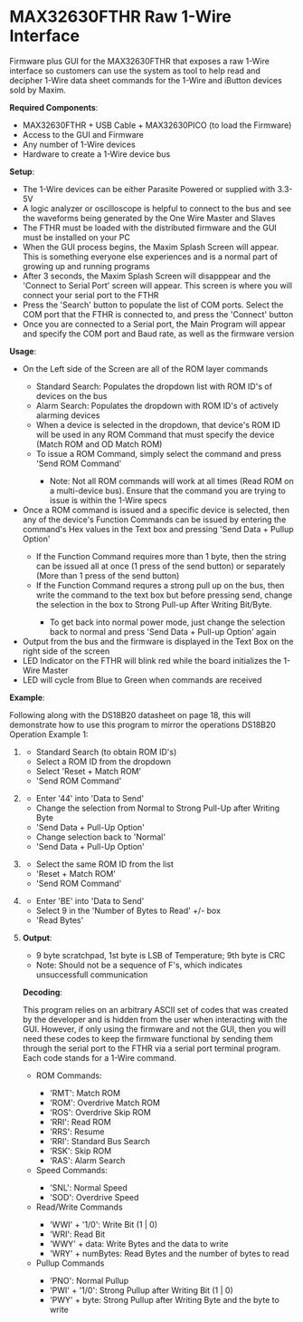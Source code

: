 # MAX32630FTHR Raw 1-Wire Interface
Firmware plus GUI for the MAX32630FTHR that exposes a raw 1-Wire interface so customers can use the system as tool to help read and decipher 1-Wire data sheet commands for the 1-Wire and iButton devices sold by Maxim.<br>

<b>Required Components</b>:
<ul>
<li>MAX32630FTHR + USB Cable + MAX32630PICO (to load the Firmware)</li>
<li>Access to the GUI and Firmware</li>
<li>Any number of 1-Wire devices</li>
<li>Hardware to create a 1-Wire device bus</li>
</ul>

<b>Setup</b>:
<ul>
<liThe MAX32630FTHR (FTHR) must be attached to your PC via Serial Port for the communication pathway to be established between the GUI and the FTHR </li>
<li>The 1-Wire devices can be either Parasite Powered or supplied with 3.3-5V</li>
<li>A logic analyzer or oscilloscope is helpful to connect to the bus and see the waveforms being generated by the One Wire Master and Slaves</li>
<li>The FTHR must be loaded with the distributed firmware and the GUI must be installed on your PC</li>
<li>When the GUI process begins, the Maxim Splash Screen will appear. This is something everyone else experiences and is a normal part of growing up and running programs</li>
<li>After 3 seconds, the Maxim Splash Screen will disapppear and the 'Connect to Serial Port' screen will appear. This screen is where you will connect your serial port to the FTHR</li>
<li>Press the 'Search' button to populate the list of COM ports. Select the COM port that the FTHR is connected to, and press the 'Connect' button</li>
<li>Once you are connected to a Serial port, the Main Program will appear and specify the COM port and Baud rate, as well as the firmware version</li>
</ul>

<b>Usage</b>:
<ul>
<li>On the Left side of the Screen are all of the ROM layer commands</li>
<ul>
<li>Standard Search: Populates the dropdown list with ROM ID's of devices on the bus</li>
<li>Alarm Search: Populates the dropdown with ROM ID's of actively alarming devices</li>
<li>When a device is selected in the dropdown, that device's ROM ID will be used in any ROM Command that must specify the device (Match ROM and OD Match ROM)</li>
<li>To issue a ROM Command, simply select the command and press 'Send ROM Command' </li>
<ul>
<li>Note: Not all ROM commands will work at all times (Read ROM on a multi-device bus). Ensure that the command you are trying to issue is within the 1-Wire specs</Li>
</ul>
</ul>
<li>Once a ROM command is issued and a specific device is selected, then any of the device's Function Commands can be issued by entering the command's Hex values in the Text box and pressing 'Send Data + Pullup Option'</li>
<ul>
<li>If the Function Command requires more than 1 byte, then the string can be issued all at once (1 press of the send button) or separately (More than 1 press of the send button)</li>
<li>If the Function Command requres a strong pull up on the bus, then write the command to the text box but before pressing send, change the selection in the box to Strong Pull-up After Writing Bit/Byte.</li>
<ul>
<li>To get back into normal power mode, just change the selection back to normal and press 'Send Data + Pull-up Option' again</li>
</ul>
</ul>
<li>Output from the bus and the firmware is displayed in the Text Box on the right side of the screen</li>
<li>LED Indicator on the FTHR will blink red while the board initializes the 1-Wire Master</li>
<li>LED will cycle from Blue to Green when commands are received</li>
</ul>

<b>Example</b>:<p>
Following along with the DS18B20 datasheet on page 18, this will demonstrate how to use this program to mirror the operations
DS18B20 Operation Example 1:
<ol>
<li> <p>
<ul>
<li>Standard Search (to obtain ROM ID's)</li>
<li>Select a ROM ID from the dropdown</li>
<li>Select 'Reset + Match ROM'</li>
<li>'Send ROM Command'</li>
</ul>
</li>
<li><p>
<ul>
<li>Enter '44' into 'Data to Send'</li>
<li>Change the selection from Normal to Strong Pull-Up after Writing Byte</li>
<li>'Send Data + Pull-Up Option'</li>
<li>Change selection back to 'Normal'</li>
<li>'Send Data + Pull-Up Option'</li>
</ul>
</li>
<li><p>
<ul>
<li>Select the same ROM ID from the list</li>
<li>'Reset + Match ROM'</li>
<li>'Send ROM Command'</li>
</ul>
</li>
<li><p>
<ul>
<li>Enter 'BE' into 'Data to Send'</li>
<li>Select 9 in the 'Number of Bytes to Read' +/- box</li>
<li>'Read Bytes'</li>
</ul>
</li>
<li><p><b>Output</b>:
<ul>
<li>9 byte scratchpad, 1st byte is LSB of Temperature; 9th byte is CRC</li>
<li>Note: Should not be a sequence of F's, which indicates unsuccessfull communication</li>
</ul>
</li
</ol><p>
<p>

<b>Decoding</b>:<p>
This program relies on an arbitrary ASCII set of codes that was created by the developer and is hidden from the user when interacting with the GUI. However, if only using the firmware and not the GUI, then you will need these codes to keep the firmware functional by
sending them through the serial port to the FTHR via a serial port terminal program. Each code stands for a 1-Wire command.
<p>
<ul>
<li>ROM Commands:</li>
<ul>
<li>'RMT': Match ROM</li>
<li>'ROM': Overdrive Match ROM</li>
<li>'ROS': Overdrive Skip ROM</li>
<li>'RRI': Read ROM</li>
<li>'RRS': Resume</li>
<li>'RRI': Standard Bus Search</li>
<li>'RSK': Skip ROM</li>
<li>'RAS': Alarm Search</li>
</ul>
<li>Speed Commands:</li>
<ul>
<li>'SNL': Normal Speed</li>
<li>'SOD': Overdrive Speed</li>
</ul>
<li>Read/Write Commands</li>
<ul>
<li>'WWI' + '1/0': Write Bit (1 | 0)</li>
<li>'WRI': Read Bit</li>
<li>'WWY' + data: Write Bytes and the data to write</li>
<li>'WRY' + numBytes: Read Bytes and the number of bytes to read</li>
</ul>
<li>Pullup Commands</li>
<ul>
<li>'PNO': Normal Pullup</li>
<li>'PWI' + '1/0': Strong Pullup after Writing Bit (1 | 0)</li>
<li>'PWY' + byte: Strong Pullup after Writing Byte and the byte to write</li>
</ul>
</ul><p>
